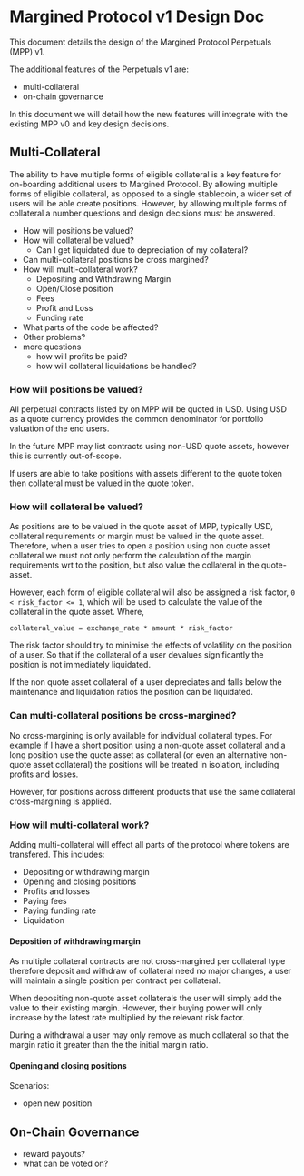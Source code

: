 # Margined Protocol v1 Design Doc

This document details the design of the Margined Protocol Perpetuals (MPP) v1.

The additional features of the Perpetuals v1 are:

* multi-collateral
* on-chain governance

In this document we will detail how the new features will integrate with the existing MPP v0 and key design decisions.

## Multi-Collateral

The ability to have multiple forms of eligible collateral is a key feature for on-boarding additional users to Margined Protocol. By allowing multiple forms of eligible collateral, as opposed to a single stablecoin, a wider set of users will be able create positions. However, by allowing multiple forms of collateral a number questions and design decisions must be answered.

* How will positions be valued?
* How will collateral be valued?
    * Can I get liquidated due to depreciation of my collateral?
* Can multi-collateral positions be cross margined?
* How will multi-collateral work?
    * Depositing and Withdrawing Margin
    * Open/Close position
    * Fees
    * Profit and Loss
    * Funding rate
* What parts of the code be affected?
* Other problems?
* more questions
    * how will profits be paid?
    * how will collateral liquidations be handled?

### How will positions be valued?

All perpetual contracts listed by on MPP will be quoted in USD. Using USD as a quote currency provides the common denominator for portfolio valuation of the end users.

In the future MPP may list contracts using non-USD quote assets, however this is currently out-of-scope.

If users are able to take positions with assets different to the quote token then collateral must be valued in the quote token.

### How will collateral be valued?

As positions are to be valued in the quote asset of MPP, typically USD, collateral requirements or margin must be valued in the quote asset. Therefore, when a user tries to open a position using non quote asset collateral we must not only perform the calculation of the margin requirements wrt to the position, but also value the collateral in the quote-asset.

However, each form of eligible collateral will also be assigned a risk factor, `0 < risk_factor <= 1`, which will be used to calculate the value of the collateral in the quote asset. Where,

```
collateral_value = exchange_rate * amount * risk_factor
```

The risk factor should try to minimise the effects of volatility on the position of a user. So that if the collateral of a user devalues significantly the position is not immediately liquidated.

If the non quote asset collateral of a user depreciates and falls below the maintenance and liquidation ratios the position can be liquidated.

### Can multi-collateral positions be cross-margined?

No cross-margining is only available for individual collateral types. For example if I have a short position using a non-quote asset collateral and a long position use the quote asset as collateral (or even an alternative non-quote asset collateral) the positions will be treated in isolation, including profits and losses.

However, for positions across different products that use the same collateral cross-margining is applied.

### How will multi-collateral work?

Adding multi-collateral will effect all parts of the protocol where tokens are transfered. This includes:

* Depositing or withdrawing margin
* Opening and closing positions
* Profits and losses
* Paying fees
* Paying funding rate
* Liquidation

#### Deposition of withdrawing margin

As multiple collateral contracts are not cross-margined per collateral type therefore deposit and withdraw of collateral need no major changes, a user will maintain a single position per contract per collateral.

When depositing non-quote asset collaterals the user will simply add the value to their existing margin. However, their buying power will only increase by the latest rate multiplied by the relevant risk factor.

During a withdrawal a user may only remove as much collateral so that the margin ratio it greater than the the initial margin ratio.

#### Opening and closing positions

Scenarios:

* open new position 

## On-Chain Governance

* reward payouts?
* what can be voted on?
